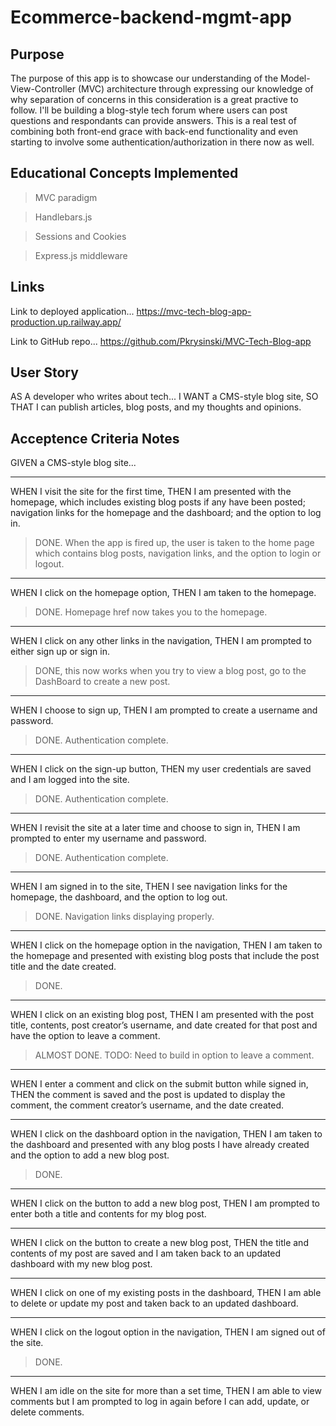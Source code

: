 # Ecommerce-backend-mgmt-app

## Purpose
The purpose of this app is to showcase our understanding of the Model-View-Controller (MVC) architecture through expressing our knowledge of why separation of concerns in this consideration is a great practive to follow.  I'll be building a blog-style tech forum where users can post questions and respondants can provide answers.  This is a real test of combining both front-end grace with back-end functionality and even starting to involve some authentication/authorization in there now as well.


## Educational Concepts Implemented
>MVC paradigm

>Handlebars.js

>Sessions and Cookies

>Express.js middleware

## Links

Link to deployed application...
https://mvc-tech-blog-app-production.up.railway.app/

Link to GitHub repo...
https://github.com/Pkrysinski/MVC-Tech-Blog-app


## User Story

AS A developer who writes about tech...
I WANT a CMS-style blog site,
SO THAT I can publish articles, blog posts, and my thoughts and opinions.

## Acceptence Criteria Notes

GIVEN a CMS-style blog site...

- - - - -
WHEN I visit the site for the first time,
THEN I am presented with the homepage, which includes existing blog posts if any have been posted; navigation links for the homepage and the dashboard; and the option to log in.
>DONE.  When the app is fired up, the user is taken to the home page which contains blog posts, navigation links, and the option to login or logout.

- - - - -
WHEN I click on the homepage option,
THEN I am taken to the homepage.
>DONE.  Homepage href now takes you to the homepage.

- - - - -
WHEN I click on any other links in the navigation,
THEN I am prompted to either sign up or sign in.
>DONE, this now works when you try to view a blog post, go to the DashBoard to create a new post.

- - - - -
WHEN I choose to sign up,
THEN I am prompted to create a username and password.
>DONE.  Authentication complete.

- - - - -
WHEN I click on the sign-up button,
THEN my user credentials are saved and I am logged into the site.
>DONE.  Authentication complete.

- - - - -
WHEN I revisit the site at a later time and choose to sign in,
THEN I am prompted to enter my username and password.
>DONE.  Authentication complete.

- - - - -
WHEN I am signed in to the site,
THEN I see navigation links for the homepage, the dashboard, and the option to log out.
>DONE.  Navigation links displaying properly.

- - - - -
WHEN I click on the homepage option in the navigation,
THEN I am taken to the homepage and presented with existing blog posts that include the post title and the date created.
>DONE.

- - - - -
WHEN I click on an existing blog post,
THEN I am presented with the post title, contents, post creator’s username, and date created for that post and have the option to leave a comment.
>ALMOST DONE. TODO: Need to build in option to leave a comment.

- - - - -
WHEN I enter a comment and click on the submit button while signed in,
THEN the comment is saved and the post is updated to display the comment, the comment creator’s username, and the date created.
>

- - - - -
WHEN I click on the dashboard option in the navigation,
THEN I am taken to the dashboard and presented with any blog posts I have already created and the option to add a new blog post.
>DONE.

- - - - -
WHEN I click on the button to add a new blog post,
THEN I am prompted to enter both a title and contents for my blog post.
>

- - - - -
WHEN I click on the button to create a new blog post,
THEN the title and contents of my post are saved and I am taken back to an updated dashboard with my new blog post.
>

- - - - -
WHEN I click on one of my existing posts in the dashboard,
THEN I am able to delete or update my post and taken back to an updated dashboard.
>

- - - - -
WHEN I click on the logout option in the navigation,
THEN I am signed out of the site.
>DONE.

- - - - -
WHEN I am idle on the site for more than a set time,
THEN I am able to view comments but I am prompted to log in again before I can add, update, or delete comments.
>
